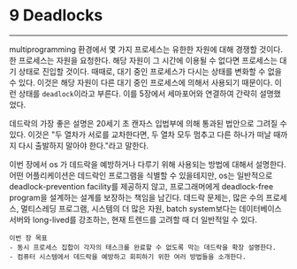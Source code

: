 # 9 Deadlocks
---

multiprogramming 환경에서 몇 가지 프로세스는 유한한 자원에 대해 경쟁할 것이다. 한 프로세스는 자원을 요청한다. 해당 자원이 그 시간에 이용될 수 없다면 프로세스는 대기 상태로 진입할 것이다. 때때로, 대기 중인 프로세스가 다시는 상태를 변화할 수 없을 수 있다. 이것은 해당 자원이 다른 대기 중인 프로세스에 의해서 사용되기 때문이다. 이런 상태를 `deadlock`이라고 부른다. 이를 5장에서 세마포어와 연결하여 간략히 설명했었다.

데드락의 가장 좋은 설명은 20세기 초 캔자스 입법부에 의해 통과된 법안으로 그려질 수 있다. 이것은 "두 열차가 서로를 교차한다면, 두 열차 모두 멈추고 다른 하나가 떠날 때까지 다시 출발하지 말아야 한다."라고 말한다.

이번 장에서 os 가 데드락을 예방하거나 다루기 위해 사용되는 방법에 대해서 설명한다. 어떤 어플리케이션은 데드락인 프로그램을 식별할 수 있을테지만, os는 일반적으로 deadlock-prevention facility를 제공하지 않고, 프로그래머에게 deadlock-free program을 설계하는 설계를 보장하는 책임을 남긴다. 데드락 문제는, 많은 수의 프로세스, 멀티스레딩 프로그램, 시스템의 더 많은 자원, batch system보다는 데이터베이스 서버와 long-lived를 강조하는, 현재 트렌드를 고려할 때 더 일반적일 수 있다.

	이번 장 목표
	- 동시 프로세스 집합이 각자의 태스크를 완료할 수 없도록 막는 데드락을 확장 설명한다.
	- 컴퓨터 시스템에서 데드락을 예방하고 회피하기 위한 여러 방법들을 소개한다.
